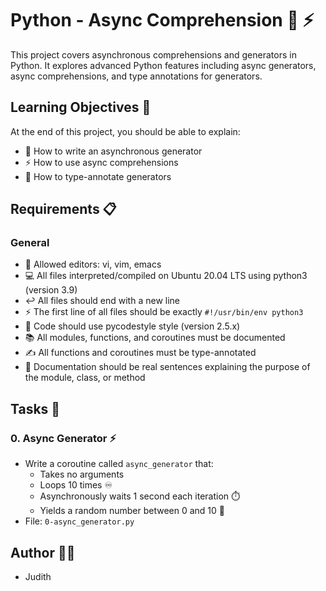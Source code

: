 # Python - Async Comprehension 🔄 ⚡

This project covers asynchronous comprehensions and generators in Python. It explores advanced Python features including async generators, async comprehensions, and type annotations for generators.

## Learning Objectives 🎯

At the end of this project, you should be able to explain:

* 🔄 How to write an asynchronous generator
* ⚡ How to use async comprehensions
* 📝 How to type-annotate generators

## Requirements 📋

### General
* 📝 Allowed editors: vi, vim, emacs
* 💻 All files interpreted/compiled on Ubuntu 20.04 LTS using python3 (version 3.9)
* ↩️ All files should end with a new line
* ⚡ The first line of all files should be exactly `#!/usr/bin/env python3`
* 🎨 Code should use pycodestyle style (version 2.5.x)
* 📚 All modules, functions, and coroutines must be documented
* ✍️ All functions and coroutines must be type-annotated
* 📖 Documentation should be real sentences explaining the purpose of the module, class, or method

## Tasks 📝

### 0. Async Generator ⚡
* Write a coroutine called `async_generator` that:
  * Takes no arguments
  * Loops 10 times ♾️
  * Asynchronously waits 1 second each iteration ⏱️
  * Yields a random number between 0 and 10 🎲
* File: `0-async_generator.py`

## Author 👩‍💻
* Judith 